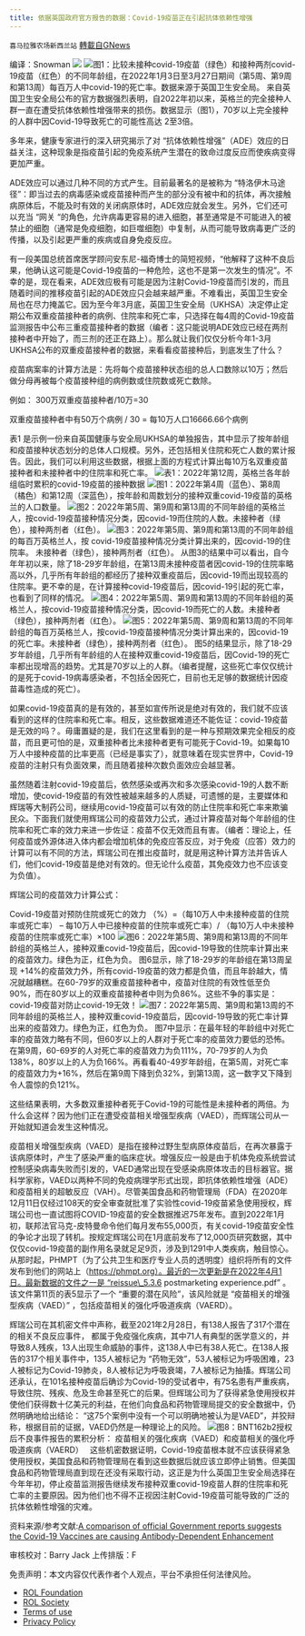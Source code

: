 ```yaml
---
title: 依据英国政府官方报告的数据：Covid-19疫苗正在引起抗体依赖性增强
---
```

`喜马拉雅农场新西兰站` [轉載自GNews](https://gnews.org/zh-hans/2460170/)

编译：Snowman
 ![](https://assets.gnews.org/wp-content/uploads/2022/04/G新闻-3.jpg) ![](https://assets.gnews.org/wp-content/uploads/2022/05/Covid-19.png)图1：比较未接种covid-19疫苗（绿色）和接种两剂covid-19疫苗（红色）的不同年龄组，在2022年1月3日至3月27日期间（第5周、第9周和第13周）每百万人中covid-19的死亡率。数据来源于英国卫生安全局。 
来自英国卫生安全局公布的官方数据强烈表明，自2022年初以来，英格兰的完全接种人群一直在遭受抗体依赖性增强带来的损伤。数据显示（图1），70岁以上完全接种的人群中因Covid-19导致死亡的可能性高达 2至3倍。
 
多年来，健康专家进行的深入研究揭示了对 “抗体依赖性增强”（ADE）效应的日益关注，这种现象是指疫苗引起的免疫系统产生潜在的致命过度反应而使疾病变得更加严重。
 
ADE效应可以通过几种不同的方式产生。目前最著名的是被称为 “特洛伊木马途径”：即当过去的病毒感染或疫苗接种而产生的部分没有被中和的抗体，再次接触病原体后，不能及时有效的关闭病原体时，ADE效应就会发生。另外，它们还可以充当 “网关 “的角色，允许病毒更容易的进入细胞，甚至通常是不可能进入的被禁止的细胞（通常是免疫细胞，如巨噬细胞）中复制，从而可能导致病毒更广泛的传播，以及引起更严重的疾病或自身免疫反应。
 
有一段美国总统首席医学顾问安东尼-福奇博士的简短视频，“他解释了这种不良后果，他确认这可能是Covid-19疫苗的一种危险，这也不是第一次发生的情况”。不幸的是，现在看来，ADE效应极有可能是因为注射Covid-19疫苗而引发的，而且随着时间的推移疫苗引起的ADE效应只会越来越严重。不难看出，英国卫生安全局也在尽力掩盖它。因为至今年3月底，英国卫生安全局（UKHSA）决定停止定期公布双重疫苗接种者的病例、住院率和死亡率，只选择在每4周的Covid-19疫苗监测报告中公布三重疫苗接种者的数据（编者：这只能说明ADE效应已经在两剂接种者中开始了，而三剂的还正在路上）。那么就让我们仅仅分析今年1-3月UKHSA公布的双重疫苗接种者的数据，来看看疫苗接种后，到底发生了什么？
 
疫苗病案率的计算方法是：先将每个疫苗接种状态组的总人口数除以10万；然后做分母再被每个疫苗接种组的病例数或住院数或死亡数除。
 
例如： 300万双重疫苗接种者/10万=30
 
双重疫苗接种者中有50万个病例 / 30 = 每10万人口16666.66个病例
 
表1 是示例一份来自英国健康与安全局UKHSA的单独报告，其中显示了按年龄组和疫苗接种状态划分的总体人口规模。另外，还包括相关住院和死亡人数的累计报告。因此，我们可以利用这些数据，根据上面的方程式计算出每10万名双重疫苗接种者和未接种者中的住院率和死亡率。
 ![](https://assets.gnews.org/wp-content/uploads/2022/05/图片-1.png)表1：2022年第12周，英格兰各年龄组临时累积的covid-19疫苗的接种数据 ![](https://assets.gnews.org/wp-content/uploads/2022/05/图片-2.png)图1：2022年第4周（蓝色）、第8周（橘色）和第12周（深蓝色），按年龄和周数划分的接种双重covid-19疫苗的英格兰的人口数量。 ![](https://assets.gnews.org/wp-content/uploads/2022/05/图片3-14.png)图2：2022年第5周、第9周和第13周的不同年龄组的英格兰人，按covid-19疫苗接种情况分类，因covid-19而住院的人数。未接种者（绿色），接种两剂者（红色）。 ![](https://assets.gnews.org/wp-content/uploads/2022/05/截屏2022-05-03-19.03.53-1.png)图3：2022年第5周、第9周和第13周的不同年龄组的每百万英格兰人，按 covid-19疫苗接种情况分类计算出来的，因covid-19的住院率。 未接种者（绿色），接种两剂者（红色）。 
从图3的结果中可以看出，自今年年初以来，除了18-29岁年龄组，在第13周未接种疫苗者因covid-19的住院率略高以外，几乎所有年龄组的都经历了接种双重疫苗后，因covid-19而出现较高的住院率。更不幸的是，在计算接种covid-19疫苗后，因covid-19引起的死亡率，也看到了同样的情况。
 ![](https://assets.gnews.org/wp-content/uploads/2022/05/图片-4.png)图4：2022年第5周、第9周和第13周的不同年龄组的英格兰人，按covid-19疫苗接种情况分类，因covid-19而死亡的人数。未接种者（绿色），接种两剂者（红色）。 ![](https://assets.gnews.org/wp-content/uploads/2022/05/截屏2022-05-03-18.51.11.png)图5：2022年第5周、第9周和第13周的不同年龄组的每百万英格兰人，按covid-19疫苗接种情况分类计算出来的，因covid-19的死亡率。未接种者（绿色），接种两剂者（红色）。 
图5的结果显示，除了18-29岁年龄组，几乎所有年龄组的人在接种双重covid-19疫苗后，因Covid-19的死亡率都出现增高的趋势。尤其是70岁以上的人群。（编者提醒，这些死亡率仅仅统计的是死于covid-19病毒感染者，不包括全因死亡，目前也无足够的数据统计因疫苗毒性造成的死亡）。
 
如果covid-19疫苗真的是有效的，甚至如宣传所说是绝对有效的，我们就不应该看到的这样的住院率和死亡率。相反，这些数据难道还不能佐证：covid-19疫苗是无效的吗？。毋庸置疑的是，我们在这里看到的是一种与预期效果完全相反的疫苗，而且更可怕的是，双重接种者比未接种者更有可能死于Covid-19。如果每10万人中接种疫苗的比率更高（已经是事实了），就意味着在现实世界中，Covid-19疫苗的注射只有负面效果，而且随着接种次数负面效应会越显著。
 
虽然随着注射covid-19疫苗后，依然感染或再次和多次感染covid-19的人数不断增加，使covid-19疫苗的有效性被越来越多的人质疑，可遗憾的是，主要媒体和辉瑞等大制药公司，继续用covid-19疫苗可以有效的防止住院率和死亡率来欺骗民众。下面我们就使用辉瑞公司的疫苗效力公式，通过计算疫苗对每个年龄组的住院率和死亡率的效力来进一步佐证：疫苗不仅无效而且有害。（编者：理论上，任何疫苗或外源体进入体内都会增加机体的免疫应答反应，对于免疫（应答）效力的计算可以有不同的方法，辉瑞公司在推出疫苗时，就是用这种计算方法并告诉人们，他们covid-19疫苗是绝对有效的。但无论什么疫苗，其免疫效力也不应该变为负值）。
 
辉瑞公司的疫苗效力计算公式：
 
Covid-19疫苗对预防住院或死亡的效力 （%）=（每10万人中未接种疫苗的住院率或死亡率） – 每10万人中已接种疫苗的住院率或死亡率）/ （每10万人中未接种疫苗的住院率或死亡率）×100
 ![](https://assets.gnews.org/wp-content/uploads/2022/05/截屏2022-05-03-18.52.33-1.png)图6：2022年第5周、第9周和第13周的不同年龄组的英格兰人，接种双重covid-19疫苗后，因covid-19导致的住院率计算出来的疫苗效力。绿色为正，红色为负。 
图6显示，除了18-29岁的年龄组在第13周呈现 +14%的疫苗效力外，所有covid-19疫苗的效力都是负值，而且年龄越大，情况就越糟糕。在60-79岁的双重疫苗接种者中，疫苗对住院的有效性低至负90%，而在80岁以上的双重疫苗接种者中则为负86%。这些不争的事实是：covid-19疫苗对防止covid-19无效！
 ![](https://assets.gnews.org/wp-content/uploads/2022/05/截屏2022-05-03-18.53.22.png)图7：2022年第5周、第9周和第13周的不同年龄组的英格兰人，接种双重covid-19疫苗后，因covid-19导致的死亡率计算出来的疫苗效力。绿色为正，红色为负。 
图7中显示：在最年轻的年龄组中对死亡率的疫苗效力略有不同，但60岁以上的人群对于死亡率的疫苗效力要低的恐怖。在第9周，60-69岁的人对死亡率的疫苗效力为负111%，70-79岁的人为负138%，80岁以上的人为负166%。再看看40-49岁年龄组，在第5周，对死亡率的疫苗效力为+16%，然后在第9周下降到负32%，到第13周，这一数字又下降到令人震惊的负121%。
 
这些结果表明，大多数双重接种者死于Covid-19的可能性是未接种者的两倍。为什么会这样？因为他们正在遭受疫苗相关增强型疾病（VAED），而辉瑞公司从一开始就知道会发生这种情况。
 
疫苗相关增强型疾病（VAED）是指在接种过野生型病原体疫苗后，在再次暴露于该病原体时，产生了感染严重的临床症状。增强反应一般是由于机体免疫系统尝试控制感染病毒失败而引发的，VAED通常出现在受感染病原体攻击的目标器官。据科学家称，VAED以两种不同的免疫病理学形式出现，即抗体依赖性增强（ADE）和疫苗相关的超敏反应（VAH）。尽管美国食品和药物管理局（FDA）在2020年12月11日仅经过108天的安全审查就批准了实验性covid-19疫苗紧急使用授权，辉瑞公司也一直试图将COVID-19疫苗的安全数据推迟75年发布。直到2022年1月初，联邦法官马克-皮特曼命令他们每月发布55,000页，有关covid-19疫苗安全性的争论才出现了转机。按规定辉瑞公司在1月底前发布了12,000页研究数据，其中仅仅covid-19疫苗的副作用名录就足足9页，涉及到1291中人类疾病，触目惊心。从那时起，PHMPT（为了公共卫生和医疗专业人员的透明度）组织将所有的文件发布到他们的网站上（https://phmpt.org）。最近的一次更新是在2022年4月1日。最新数据的文件之一是 “reissue\_5.3.6 postmarketing experience.pdf” 。该文件第11页的表5显示了一个 “重要的潜在风险”，该风险就是 “疫苗相关的增强型疾病（VAED）” ，包括疫苗相关的强化呼吸道疾病（VAERD）。
 
辉瑞公司在其机密文件中声称，截至2021年2月28日，有138人报告了317个潜在的相关不良反应事件， 都属于免疫强化疾病，其中71人有典型的医学意义的，并导致8人残疾，13人出现生命威胁的事件，这138人中已有38人死亡。在138人报告的317个相关事件中，135人被标记为 “药物无效”，53人被标记为呼吸困难，23人被标记为Covid-19肺炎，8人被标记为呼吸衰竭，7人被标记为抽搐。辉瑞公司还承认，在101名接种疫苗后确诊为Covid-19的受试者中，有75名患有严重疾病，导致住院、残疾、危及生命甚至死亡的后果。但辉瑞公司为了获得紧急使用授权并使他们获得数十亿美元的利益，在他们向食品和药物管理局提交的安全数据中，仍然明确地给出结论： “这75个案例中没有一个可以明确地被认为是VAED”，并狡辩称，根据目前的证据，VAED仍然是一种理论上的风险。
 ![](https://assets.gnews.org/wp-content/uploads/2022/05/图片-7.png)图8：BNT162b2授权后不良事件报告的累积分析： 疫苗相关的强化疾病（VAED）和疫苗相关的强化呼吸道疾病（VAERD）
  
这些机密数据证明，Covid-19疫苗根本就不应该获得紧急使用授权，美国食品和药物管理局在看到这些数据后就应该立即停止销售。但美国食品和药物管理局直到现在还没有采取行动，这正是为什么英国卫生安全局选择在今年年初，停止疫苗监测报告继续发布接种双重covid-19疫苗人群的住院率和死亡率的主要原因。因为他们也不得不正视因注射Covid-19疫苗可能导致的广泛的抗体依赖性增强的灾难。
 
资料来源/参考文献:[A comparison of official Government reports suggests the Covid-19 Vaccines are causing Antibody-Dependent Enhancement](https://dailyexpose.uk/2022/04/27/comparison-gov-reports-proves-vaccinated-suffering-ade/)
 
审核校对：Barry Jack
上传排版：F

免责声明：本文内容仅代表作者个人观点，平台不承担任何法律风险。
  
- [ROL Foundation](https://rolfoundation.org/)
- [ROL Society](https://rolsociety.org/)
- [Terms of use](https://gnews.org/terms-of-use-3/)
- [Privacy Policy](https://gnews.org/privacy-policy/)
